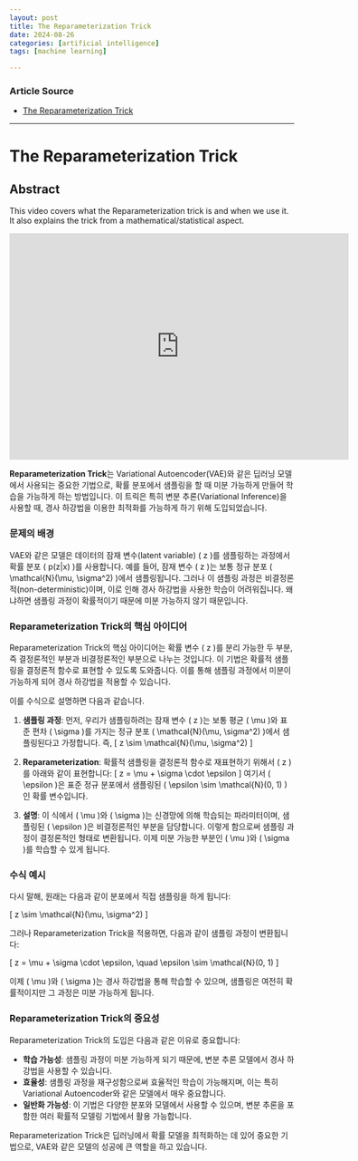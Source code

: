```yaml
---
layout: post
title: The Reparameterization Trick
date: 2024-08-26
categories: [artificial intelligence]
tags: [machine learning]

---
```


### Article Source


* [The Reparameterization Trick](https://www.youtube.com/watch?v=vy8q-WnHa9A)

---



# The Reparameterization Trick

## Abstract

This video covers what the Reparameterization trick is and when we use it. It also explains the trick from a mathematical/statistical aspect.

<iframe width="600" height="400" src="https://www.youtube.com/embed/vy8q-WnHa9A?si=vfqK3Br_1rNyxcRq" title="YouTube video player" frameborder="0" allow="accelerometer; autoplay; clipboard-write; encrypted-media; gyroscope; picture-in-picture; web-share" referrerpolicy="strict-origin-when-cross-origin" allowfullscreen></iframe>

**Reparameterization Trick**는 Variational Autoencoder(VAE)와 같은 딥러닝 모델에서 사용되는 중요한 기법으로, 확률 분포에서 샘플링을 할 때 미분 가능하게 만들어 학습을 가능하게 하는 방법입니다. 이 트릭은 특히 변분 추론(Variational Inference)을 사용할 때, 경사 하강법을 이용한 최적화를 가능하게 하기 위해 도입되었습니다.

### 문제의 배경

VAE와 같은 모델은 데이터의 잠재 변수(latent variable) \( z \)를 샘플링하는 과정에서 확률 분포 \( p(z|x) \)를 사용합니다. 예를 들어, 잠재 변수 \( z \)는 보통 정규 분포 \( \mathcal{N}(\mu, \sigma^2) \)에서 샘플링됩니다. 그러나 이 샘플링 과정은 비결정론적(non-deterministic)이며, 이로 인해 경사 하강법을 사용한 학습이 어려워집니다. 왜냐하면 샘플링 과정이 확률적이기 때문에 미분 가능하지 않기 때문입니다.

### Reparameterization Trick의 핵심 아이디어

Reparameterization Trick의 핵심 아이디어는 확률 변수 \( z \)를 분리 가능한 두 부분, 즉 결정론적인 부분과 비결정론적인 부분으로 나누는 것입니다. 이 기법은 확률적 샘플링을 결정론적 함수로 표현할 수 있도록 도와줍니다. 이를 통해 샘플링 과정에서 미분이 가능하게 되어 경사 하강법을 적용할 수 있습니다.

이를 수식으로 설명하면 다음과 같습니다.

1. **샘플링 과정**: 먼저, 우리가 샘플링하려는 잠재 변수 \( z \)는 보통 평균 \( \mu \)와 표준 편차 \( \sigma \)를 가지는 정규 분포 \( \mathcal{N}(\mu, \sigma^2) \)에서 샘플링된다고 가정합니다. 즉,
   \[
   z \sim \mathcal{N}(\mu, \sigma^2)
   \]
   
2. **Reparameterization**: 확률적 샘플링을 결정론적 함수로 재표현하기 위해서 \( z \)를 아래와 같이 표현합니다:
   \[
   z = \mu + \sigma \cdot \epsilon
   \]
   여기서 \( \epsilon \)은 표준 정규 분포에서 샘플링된 \( \epsilon \sim \mathcal{N}(0, 1) \)인 확률 변수입니다.

3. **설명**: 이 식에서 \( \mu \)와 \( \sigma \)는 신경망에 의해 학습되는 파라미터이며, 샘플링된 \( \epsilon \)은 비결정론적인 부분을 담당합니다. 이렇게 함으로써 샘플링 과정이 결정론적인 형태로 변환됩니다. 이제 미분 가능한 부분인 \( \mu \)와 \( \sigma \)를 학습할 수 있게 됩니다.

### 수식 예시

다시 말해, 원래는 다음과 같이 분포에서 직접 샘플링을 하게 됩니다:

\[
z \sim \mathcal{N}(\mu, \sigma^2)
\]

그러나 Reparameterization Trick을 적용하면, 다음과 같이 샘플링 과정이 변환됩니다:

\[
z = \mu + \sigma \cdot \epsilon, \quad \epsilon \sim \mathcal{N}(0, 1)
\]

이제 \( \mu \)와 \( \sigma \)는 경사 하강법을 통해 학습할 수 있으며, 샘플링은 여전히 확률적이지만 그 과정은 미분 가능하게 됩니다.

### Reparameterization Trick의 중요성

Reparameterization Trick의 도입은 다음과 같은 이유로 중요합니다:
- **학습 가능성**: 샘플링 과정이 미분 가능하게 되기 때문에, 변분 추론 모델에서 경사 하강법을 사용할 수 있습니다.
- **효율성**: 샘플링 과정을 재구성함으로써 효율적인 학습이 가능해지며, 이는 특히 Variational Autoencoder와 같은 모델에서 매우 중요합니다.
- **일반화 가능성**: 이 기법은 다양한 분포와 모델에서 사용할 수 있으며, 변분 추론을 포함한 여러 확률적 모델링 기법에서 활용 가능합니다.

Reparameterization Trick은 딥러닝에서 확률 모델을 최적화하는 데 있어 중요한 기법으로, VAE와 같은 모델의 성공에 큰 역할을 하고 있습니다.